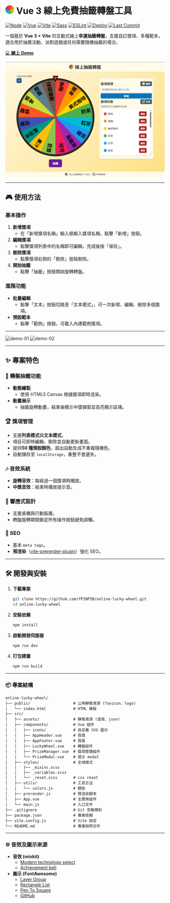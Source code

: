 # <img alt="Logo" src="https://raw.githubusercontent.com/YPINPIN/online-lucky-wheel/main/public/favicon-512.png" height="28" /> Vue 3 線上免費抽籤轉盤工具

[![Node](https://img.shields.io/badge/Node.js-22.x-339933?logo=nodedotjs&logoColor=white)](https://nodejs.org/)
[![Vue](https://img.shields.io/badge/Vue-3.5.x-42b883?logo=vue.js&logoColor=white)](https://vuejs.org/)
[![Vite](https://img.shields.io/badge/Vite-6.x-646cff?logo=vite&logoColor=white)](https://vitejs.dev/)
[![Sass](https://img.shields.io/badge/Sass%20Embedded-1.89.x-cc6699?logo=sass&logoColor=white)](https://sass-lang.com/dart-sass)
[![ESLint](https://img.shields.io/badge/ESLint-9.x-4b32c3?logo=eslint&logoColor=white)](https://eslint.org/)
[![Deploy](https://img.shields.io/badge/GitHub%20Pages-deployed-2ea44f?logo=github)](https://ypinpin.github.io/online-lucky-wheel/)
[![Last Commit](https://img.shields.io/github/last-commit/YPINPIN/online-lucky-wheel)](https://github.com/YPINPIN/online-lucky-wheel/commits/main)

一個基於 **Vue 3 + Vite** 的互動式線上**幸運抽籤轉盤**，支援自訂獎項、多種範本，適合用於抽獎活動、派對遊戲或任何需要隨機抽籤的場合。

[💻 **線上 Demo**](https://ypinpin.github.io/online-lucky-wheel/)

<!-- ![screenshot.png](./screenshot.png) -->

<img alt="screenshot" src="./screenshot.png" style="max-width: 100%;" />

---

## 🎮 使用方法

### 基本操作

1. **新增獎項**
   - 在「新增獎項名稱」輸入框輸入獎項名稱，點擊「新增」按鈕。
2. **編輯獎項**
   - 點擊獎項列表中的名稱即可編輯，完成後按「保存」。
3. **刪除獎項**
   - 點擊獎項右側的「刪除」按鈕刪除。
4. **開始抽籤**
   - 點擊「抽籤」按鈕開始旋轉轉盤。

### 進階功能

- **批量編輯**
  - 點擊「文本」按鈕切換至「文本模式」，可一次新增、編輯、刪除多個獎項。
- **預設範本**
  - 點擊「範例」按鈕，可載入內建範例獎項。

---

<img alt="demo-01" src="./demo-01.gif" style="max-width: 100%;" />

<img alt="demo-02" src="./demo-02.gif" style="max-width: 70%;" />

---

## ✨ 專案特色

### 🎡 轉盤抽籤功能

- **動態繪製**
  - 使用 HTML5 Canvas 根據獎項即時渲染。
- **動畫展示**
  - 抽籤旋轉動畫，結束後顯示中獎彈窗並高亮顯示區塊。

### 🏆 獎項管理

- 支援**列表模式**與**文本模式**。
- 項目可即時編輯、刪除並自動更新畫面。
- 提供**50 種預設顏色**，超出自動生成不重複隨機色。
- 自動儲存至 `localStorage`，重整不會遺失。

### 🎶 音效系統

- **旋轉音效**：每經過一個獎項時播放。
- **中獎音效**：結束時播放提示音。

### 📱 響應式設計

- 支援桌機與行動裝置。
- 轉盤旋轉期間鎖定所有操作按鈕避免誤觸。

### 🔎 SEO

- 基本 `meta tags`。
- **預渲染**（[vite-prerender-plugin](https://github.com/preactjs/vite-prerender-plugin)）強化 SEO。

---

## 🛠️ 開發與安裝

1. **下載專案**

   ```bash
   git clone https://github.com/YPINPIN/online-lucky-wheel.git
   cd online-lucky-wheel
   ```

2. **安裝依賴**

   ```bash
   npm install
   ```

3. **啟動開發伺服器**

   ```bash
   npm run dev
   ```

4. **打包建置**

   ```bash
   npm run build
   ```

---

### 📦 專案結構

```text
online-lucky-wheel/
├── public/                   # 公用靜態資源 (favicon、logo)
│   └── index.html            # HTML 模板
├── src/
│   ├── assets/               # 靜態資源 (音效、json)
│   ├── components/           # Vue 組件
│   │   ├── icons/            # 自定義 SVG 圖示
│   │   ├── AppHeader.vue     # 頁首
│   │   ├── AppFooter.vue     # 頁尾
│   │   ├── LuckyWheel.vue    # 轉盤組件
│   │   ├── PrizeManager.vue  # 獎項管理組件
│   │   └── PrizeModal.vue    # 提示 modal
│   ├── styles/               # 全域樣式
│   │   ├── _mixins.scss
│   │   ├── _variables.scss
│   │   └── _reset.scss       # css reset
│   ├── utils/                # 工具方法
│   │   └── colors.js         # 顏色
│   ├── prerender.js          # 預渲染腳本
│   ├── App.vue               # 主應用組件
│   └── main.js               # 入口文件
├── .gitignore                # Git 忽略規則
├── package.json              # 專案依賴
├── vite.config.js            # Vite 設定
└── README.md                 # 專案說明文件
```

---

### ⚙ 音效及圖示來源

- **音效 (mixkit)**
  - [Modern technology select](https://mixkit.co/free-sound-effects/click/)
  - [Achievement bell](https://mixkit.co/free-sound-effects/discover/achievement/)
- **圖示 (FontAwesome)**
  - [Layer Group](https://fontawesome.com/icons/layer-group?f=classic&s=solid)
  - [Rectangle List](https://fontawesome.com/icons/rectangle-list?f=classic&s=regular)
  - [Pen To Square](https://fontawesome.com/icons/pen-to-square?f=classic&s=regular)
  - [GitHub](https://fontawesome.com/icons/github?f=classic&s=brands)
